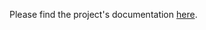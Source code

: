Please find the project's documentation [here](https://forest-jewel-9bb.notion.site/WebServ-6b7838c8783e4bcd8c97b948bfb0cd2f).
